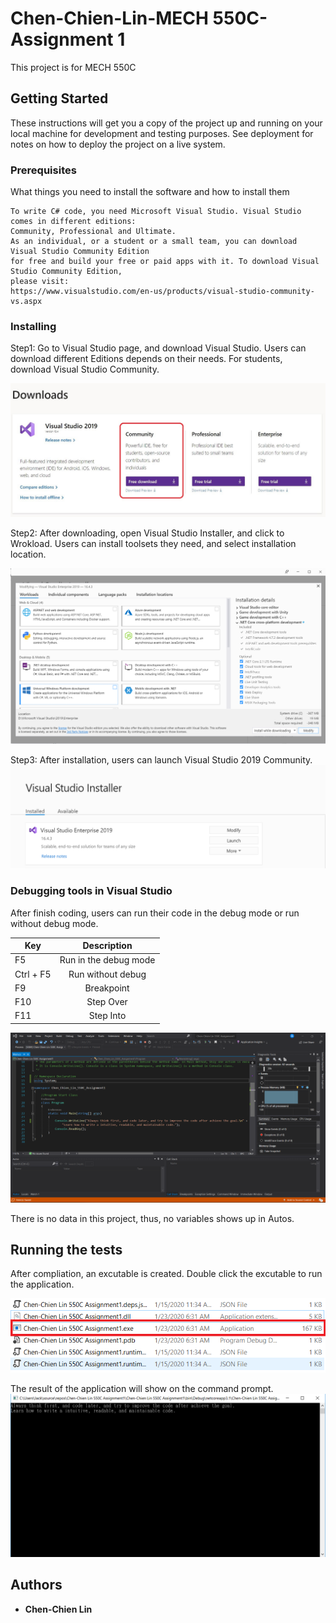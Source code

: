 # Chen-Chien-Lin-MECH 550C-Assignment 1

This project is for MECH 550C

## Getting Started

These instructions will get you a copy of the project up and running on your local machine for development and testing purposes. See deployment for notes on how to deploy the project on a live system.

### Prerequisites

What things you need to install the software and how to install them

```
To write C# code, you need Microsoft Visual Studio. Visual Studio comes in different editions:
Community, Professional and Ultimate.
As an individual, or a student or a small team, you can download Visual Studio Community Edition
for free and build your free or paid apps with it. To download Visual Studio Community Edition,
please visit:
https://www.visualstudio.com/en-us/products/visual-studio-community-vs.aspx
```

### Installing

Step1: Go to Visual Studio page, and download Visual Studio. Users can download different Editions depends on their needs. For students,
download Visual Studio Community.

![Visual Studio](screenshot/visualstudio.PNG)

Step2: After downloading, open Visual Studio Installer, and click to Wrokload. Users can install toolsets they need, and select installation location.

![Visual Studio Installer](screenshot/visualstudioworkload.PNG)

Step3: After installation, users can launch Visual Studio 2019 Community.
![Visual Studio Launch](screenshot/visualstudiolauch.PNG)

### Debugging tools in Visual Studio

After finish coding, users can run their code in the debug mode or run without debug mode.

| Key           | Description           |
| ------------- |:---------------------:|
| F5            | Run in the debug mode |
| Ctrl + F5     | Run without debug     |
| F9            | Breakpoint            |
| F10           | Step Over             |
| F11           | Step Into             |

![Visual Studio Debug](screenshot/visualstudiodebug.PNG)

There is no data in this project, thus, no variables shows up in Autos.


## Running the tests

After compliation, an excutable is created. Double click the excutable to run the application.

![Visual Studio exe](screenshot/visualstudioexe.PNG)

The result of the application will show on the command prompt.
![Visual Studio exe2](screenshot/visualstudioexe2.PNG)

## Authors

* **Chen-Chien Lin**
